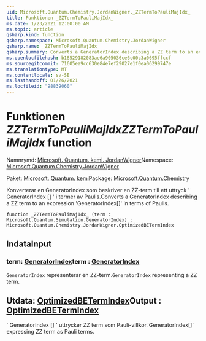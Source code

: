 ```yaml
---
uid: Microsoft.Quantum.Chemistry.JordanWigner._ZZTermToPauliMajIdx_
title: Funktionen _ZZTermToPauliMajIdx_
ms.date: 1/23/2021 12:00:00 AM
ms.topic: article
qsharp.kind: function
qsharp.namespace: Microsoft.Quantum.Chemistry.JordanWigner
qsharp.name: _ZZTermToPauliMajIdx_
qsharp.summary: Converts a GeneratorIndex describing a ZZ term to an expression 'GeneratorIndex[]' in terms of Paulis.
ms.openlocfilehash: b18529182083ae6a905036ce6c00c3a0695ffccf
ms.sourcegitcommit: 71605ea9cc630e84e7ef29027e1f0ea06299747e
ms.translationtype: MT
ms.contentlocale: sv-SE
ms.lasthandoff: 01/26/2021
ms.locfileid: "98839060"
---
```

# <a name="_zztermtopaulimajidx_-function"></a><span data-ttu-id="591b6-102">Funktionen _ZZTermToPauliMajIdx_</span><span class="sxs-lookup"><span data-stu-id="591b6-102">_ZZTermToPauliMajIdx_ function</span></span>

<span data-ttu-id="591b6-103">Namnrymd: [Microsoft. Quantum. kemi. JordanWigner](xref:Microsoft.Quantum.Chemistry.JordanWigner)</span><span class="sxs-lookup"><span data-stu-id="591b6-103">Namespace: [Microsoft.Quantum.Chemistry.JordanWigner](xref:Microsoft.Quantum.Chemistry.JordanWigner)</span></span>

<span data-ttu-id="591b6-104">Paket: [Microsoft. Quantum. kemi](https://nuget.org/packages/Microsoft.Quantum.Chemistry)</span><span class="sxs-lookup"><span data-stu-id="591b6-104">Package: [Microsoft.Quantum.Chemistry](https://nuget.org/packages/Microsoft.Quantum.Chemistry)</span></span>


<span data-ttu-id="591b6-105">Konverterar en GeneratorIndex som beskriver en ZZ-term till ett uttryck ' GeneratorIndex [] ' i termer av Paulis.</span><span class="sxs-lookup"><span data-stu-id="591b6-105">Converts a GeneratorIndex describing a ZZ term to an expression 'GeneratorIndex[]' in terms of Paulis.</span></span>

```qsharp
function _ZZTermToPauliMajIdx_ (term : Microsoft.Quantum.Simulation.GeneratorIndex) : Microsoft.Quantum.Chemistry.JordanWigner.OptimizedBETermIndex
```


## <a name="input"></a><span data-ttu-id="591b6-106">Indata</span><span class="sxs-lookup"><span data-stu-id="591b6-106">Input</span></span>

### <a name="term--generatorindex"></a><span data-ttu-id="591b6-107">term: [GeneratorIndex](xref:Microsoft.Quantum.Simulation.GeneratorIndex)</span><span class="sxs-lookup"><span data-stu-id="591b6-107">term : [GeneratorIndex](xref:Microsoft.Quantum.Simulation.GeneratorIndex)</span></span>

<span data-ttu-id="591b6-108">`GeneratorIndex` representerar en ZZ-term.</span><span class="sxs-lookup"><span data-stu-id="591b6-108">`GeneratorIndex` representing a ZZ term.</span></span>



## <a name="output--optimizedbetermindex"></a><span data-ttu-id="591b6-109">Utdata: [OptimizedBETermIndex](xref:Microsoft.Quantum.Chemistry.JordanWigner.OptimizedBETermIndex)</span><span class="sxs-lookup"><span data-stu-id="591b6-109">Output : [OptimizedBETermIndex](xref:Microsoft.Quantum.Chemistry.JordanWigner.OptimizedBETermIndex)</span></span>

<span data-ttu-id="591b6-110">' GeneratorIndex [] ' uttrycker ZZ term som Pauli-villkor.</span><span class="sxs-lookup"><span data-stu-id="591b6-110">'GeneratorIndex[]' expressing ZZ term as Pauli terms.</span></span>